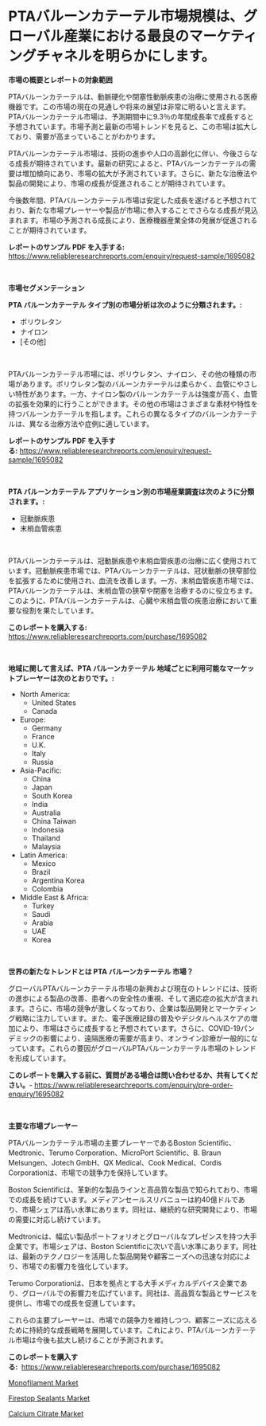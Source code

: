 <p><h1>PTAバルーンカテーテル市場規模は、グローバル産業における最良のマーケティングチャネルを明らかにします。</h1></p><p><strong>市場の概要とレポートの対象範囲</strong></p>
<p><p>PTAバルーンカテーテルは、動脈硬化や閉塞性動脈疾患の治療に使用される医療機器です。この市場の現在の見通しや将来の展望は非常に明るいと言えます。PTAバルーンカテーテル市場は、予測期間中に9.3％の年間成長率で成長すると予想されています。市場予測と最新の市場トレンドを見ると、この市場は拡大しており、需要が高まっていることがわかります。</p><p>PTAバルーンカテーテル市場は、技術の進歩や人口の高齢化に伴い、今後さらなる成長が期待されています。最新の研究によると、PTAバルーンカテーテルの需要は増加傾向にあり、市場の拡大が予測されています。さらに、新たな治療法や製品の開発により、市場の成長が促進されることが期待されています。</p><p>今後数年間、PTAバルーンカテーテル市場は安定した成長を遂げると予想されており、新たな市場プレーヤーや製品が市場に参入することでさらなる成長が見込まれます。市場の予測される成長により、医療機器産業全体の発展が促進されることが期待されています。</p></p>
<p><strong>レポートのサンプル PDF を入手する:</strong> <a href="https://www.reliableresearchreports.com/enquiry/request-sample/1695082">https://www.reliableresearchreports.com/enquiry/request-sample/1695082</a></p>
<p>&nbsp;</p>
<p><strong>市場セグメンテーション</strong></p>
<p><strong>PTA バルーンカテーテル タイプ別の市場分析は次のように分類されます。:</strong></p>
<p><ul><li>ポリウレタン</li><li>ナイロン</li><li>[その他]</li></ul></p>
<p>&nbsp;</p>
<p><p>PTAバルーンカテーテル市場には、ポリウレタン、ナイロン、その他の種類の市場があります。ポリウレタン製のバルーンカテーテルは柔らかく、血管にやさしい特性があります。一方、ナイロン製のバルーンカテーテルは強度が高く、血管の拡張を効果的に行うことができます。その他の市場はさまざまな素材や特性を持つバルーンカテーテルを指します。これらの異なるタイプのバルーンカテーテルは、異なる治療方法や症例に適しています。</p></p>
<p><strong>レポートのサンプル PDF を入手する:</strong>&nbsp;<a href="https://www.reliableresearchreports.com/enquiry/request-sample/1695082">https://www.reliableresearchreports.com/enquiry/request-sample/1695082</a></p>
<p>&nbsp;</p>
<p><strong> PTA バルーンカテーテル アプリケーション別の市場産業調査は次のように分類されます。:</strong></p>
<p><ul><li>冠動脈疾患</li><li>末梢血管疾患</li></ul></p>
<p>&nbsp;</p>
<p><p>PTAバルーンカテーテルは、冠動脈疾患や末梢血管疾患の治療に広く使用されています。冠動脈疾患市場では、PTAバルーンカテーテルは、冠状動脈の狭窄部位を拡張するために使用され、血流を改善します。一方、末梢血管疾患市場では、PTAバルーンカテーテルは、末梢血管の狭窄や閉塞を治療するのに役立ちます。このように、PTAバルーンカテーテルは、心臓や末梢血管の疾患治療において重要な役割を果たしています。</p></p>
<p><strong>このレポートを購入する:</strong>&nbsp; <a href="https://www.reliableresearchreports.com/purchase/1695082">https://www.reliableresearchreports.com/purchase/1695082</a></p>
<p>&nbsp;</p>
<p><strong>地域に関して言えば、PTA バルーンカテーテル 地域ごとに利用可能なマーケットプレーヤーは次のとおりです。:</strong></p>
<p><ul>
    <li>
        North America:
        <ul>
            <li>United States</li>
            <li>Canada</li>
        </ul>
    </li>
    <li>
        Europe:
        <ul>
            <li>Germany</li>
            <li>France</li>
            <li>U.K.</li>
            <li>Italy</li>
            <li>Russia</li>
        </ul>
    </li>
    <li>
        Asia-Pacific:
        <ul>
            <li>China</li>
            <li>Japan</li>
            <li>South Korea</li>
            <li>India</li>
            <li>Australia</li>
            <li>China Taiwan</li>
            <li>Indonesia</li>
            <li>Thailand</li>
            <li>Malaysia</li>
        </ul>
    </li>
    <li>
        Latin America:
        <ul>
            <li>Mexico</li>
            <li>Brazil</li>
            <li>Argentina Korea</li>
            <li>Colombia</li>
        </ul>
    </li>
    <li>
        Middle East & Africa:
        <ul>
            <li>Turkey</li>
            <li>Saudi</li>
            <li>Arabia</li>
            <li>UAE</li>
            <li>Korea</li>
        </ul>
    </li>
    </ul></p>
<p>&nbsp;</p>
<p><strong>世界の新たなトレンドとは PTA バルーンカテーテル 市場？</strong></p>
<p><p>グローバルPTAバルーンカテーテル市場の新興および現在のトレンドには、技術の進歩による製品の改善、患者への安全性の重視、そして適応症の拡大が含まれます。さらに、市場の競争が激しくなっており、企業は製品開発とマーケティング戦略に注力しています。また、電子医療記録の普及やデジタルヘルスケアの増加により、市場はさらに成長すると予想されています。さらに、COVID-19パンデミックの影響により、遠隔医療の需要が高まり、オンライン診療が一般的になっています。これらの要因がグローバルPTAバルーンカテーテル市場のトレンドを形成しています。</p></p>
<p><strong>このレポートを購入する前に、質問がある場合は問い合わせるか、共有してください。</strong>- <a href="https://www.reliableresearchreports.com/enquiry/pre-order-enquiry/1695082">https://www.reliableresearchreports.com/enquiry/pre-order-enquiry/1695082</a></p>
<p>&nbsp;</p>
<p><strong>主要な市場プレーヤー</strong></p>
<p><p>PTAバルーンカテーテル市場の主要プレーヤーであるBoston Scientific、Medtronic、Terumo Corporation、MicroPort Scientific、B. Braun Melsungen、Jotech GmbH、QX Medical、Cook Medical、Cordis Corporationは、市場での競争力を保持しています。</p><p>Boston Scientificは、革新的な製品ラインと高品質な製品で知られており、市場での成長を続けています。メディアンセールスリバニューは約40億ドルであり、市場シェアは高い水準にあります。同社は、継続的な研究開発により、市場の需要に対応し続けています。</p><p>Medtronicは、幅広い製品ポートフォリオとグローバルなプレゼンスを持つ大手企業です。市場シェアは、Boston Scientificに次いで高い水準にあります。同社は、最新のテクノロジーを活用した製品開発や顧客ニーズへの迅速な対応により、市場での影響力を強化しています。</p><p>Terumo Corporationは、日本を拠点とする大手メディカルデバイス企業であり、グローバルでの影響力を広げています。同社は、高品質な製品とサービスを提供し、市場での成長を促進しています。</p><p>これらの主要プレーヤーは、市場での競争力を維持しつつ、顧客ニーズに応えるために持続的な成長戦略を展開しています。これにより、PTAバルーンカテーテル市場は今後も拡大し続けることが予測されます。</p></p>
<p><strong>このレポートを購入する:</strong>&nbsp;&nbsp;<a href="https://www.reliableresearchreports.com/purchase/1695082">https://www.reliableresearchreports.com/purchase/1695082</a></p>
<p><p><a href="https://github.com/angelajermaine/Market-Research-Report-List-2/blob/main/monofilament-market.md">Monofilament Market</a></p><p><a href="https://github.com/shotows/Market-Research-Report-List-1/blob/main/firestop-sealants-market.md">Firestop Sealants Market</a></p><p><a href="https://github.com/beatblasta/Market-Research-Report-List-2/blob/main/calcium-citrate-market.md">Calcium Citrate Market</a></p></p>